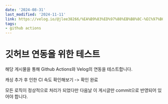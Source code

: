 ```yaml
---
date: '2024-08-31'
last_modified: '2024-11-11'
link: https://velog.io/@jlee38266/%EA%B9%83%ED%97%88%EB%B8%8C-%EC%97%B0%EB%8F%99-%ED%85%8C%EC%8A%A4%ED%8A%B8
tags:
- github actions
---
```


# 깃허브 연동을 위한 테스트

해당 게시물을 통해 Github Actions와 Velog의 연동을 테스트합니다.

캐싱 추가 후 인한 CI 속도 확인해보기 -> 확인 완료

모든 로직이 정상적으로 처리가 되었다만 다음날 이 게시글만 commit으로 반영되어 있어야 합니다.